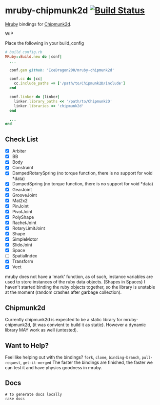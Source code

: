 # mruby-chipmunk2d [![Build Status](https://travis-ci.org/IceDragon200/mruby-chipmunk2d.svg?branch=master)](https://travis-ci.org/IceDragon200/mruby-chipmunk2d)
[Mruby](https://github.com/mruby/mruby) bindings for [Chipmunk2d](https://github.com/slembcke/Chipmunk2D).

WIP

Place the following in your build_config
```ruby
# build_config.rb
MRuby::Build.new do |conf|
  ...

  conf.gem github: 'IceDragon200/mruby-chipmunk2d'

  conf.cc do |cc|
    cc.include_paths += ['/path/to/Chipmunk2D/include']
  end

  conf.linker do |linker|
    linker.library_paths << '/path/to/Chipmunk2D'
    linker.libraries << 'chipmunk2d'
  end

  ...
end
```

## Check List
* [x] Arbiter
* [x] BB
* [x] Body
* [x] Constraint
* [x] DampedRotarySpring  (no torque function, there is no support for void *data)
* [x] DampedSpring        (no torque function, there is no support for void *data)
* [x] GearJoint
* [x] GrooveJoint
* [x] Mat2x2
* [x] PinJoint
* [x] PivotJoint
* [x] PolyShape
* [x] RachetJoint
* [x] RotaryLimitJoint
* [x] Shape
* [x] SimpleMotor
* [x] SlideJoint
* [x] Space
* [ ] SpatialIndex
* [x] Transform
* [x] Vect

mruby does not have a 'mark' function, as of such, instance variables are used
to store instances of the ruby data objects. (Shapes in Spaces)
I haven't started binding the ruby objects together, so the library is unstable
at the moment (random crashes after garbage collection).

## Chipmunk2d
Currently chipmunk2d is expected to be a static library for mruby-chipmunk2d,
(it was convient to build it as static).
However a dynamic library MAY work as well (untested).

## Want to Help?
Feel like helping out with the bindings?
`fork`, `clone`, `binding-branch`, `pull-request`, `get-it-merged`
The faster the bindings are finished, the faster we can test it and have physics
goodness in mruby.

## Docs
```shell
# to generate docs locally
rake docs
```
